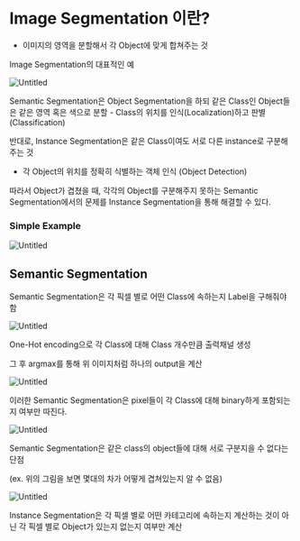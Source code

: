 # Image Segmentation 이란?

- 이미지의 영역을 분할해서 각 Object에 맞게 합쳐주는 것

Image Segmentation의 대표적인 예

![Untitled](https://s3-us-west-2.amazonaws.com/secure.notion-static.com/def913cb-0f9e-47b2-81a5-818a46880a64/Untitled.png)

Semantic Segmentation은 Object Segmentation을 하되 같은 Class인 Object들은 
같은 영역 혹은 색으로 분할 - Class의 위치를 인식(Localization)하고 판별(Classification)

반대로, Instance Segmentation은 같은 Class이여도 서로 다른 instance로 구분해주는 것
- 각 Object의 위치를 정확히 식별하는 객체 인식 (Object Detection)

따라서 Object가 겹쳤을 때, 각각의 Object를 구분해주지 못하는 Semantic Segmentation에서의
문제를 Instance Segmentation을 통해 해결할 수 있다.

### **Simple Example**

![Untitled](https://s3-us-west-2.amazonaws.com/secure.notion-static.com/144dc4de-9ad8-4660-94f2-cd9ec1f2fcc3/Untitled.png)

## Semantic Segmentation

Semantic Segmentation은 각 픽셀 별로 어떤 Class에 속하는지 Label을 구해줘야 함

![Untitled](https://s3-us-west-2.amazonaws.com/secure.notion-static.com/8b96173a-97ec-4947-a054-df9873e2d99c/Untitled.png)

One-Hot encoding으로 각 Class에 대해 Class 개수만큼 출력채널 생성

그 후 argmax를 통해 위 이미지처럼 하나의 output을 계산

![Untitled](https://s3-us-west-2.amazonaws.com/secure.notion-static.com/9f6e2bc2-f7ea-4a55-999f-cac51c1d9e04/Untitled.png)

이러한 Semantic Segmentation은 pixel들이 각 Class에 대해 binary하게 포함되는지 여부만 따진다.

![Untitled](https://s3-us-west-2.amazonaws.com/secure.notion-static.com/e43fed31-c4e2-47ab-a436-4aa1fbd637a3/Untitled.png)

Semantic Segmentation은 같은 class의 object들에 대해 서로 구분지을 수 없다는 단점

(ex. 위의 그림을 보면 몇대의 차가 어떻게 겹쳐있는지 알 수 없음)

![Untitled](https://s3-us-west-2.amazonaws.com/secure.notion-static.com/afe4209f-0418-422f-9fd2-d5c09f0a84e8/Untitled.png)

Instance Segmentation은 각 픽셀 별로 어떤 카테고리에 속하는지 계산하는 것이 아닌 각 픽셀 별로 Object가 있는지 없는지 여부만 계산